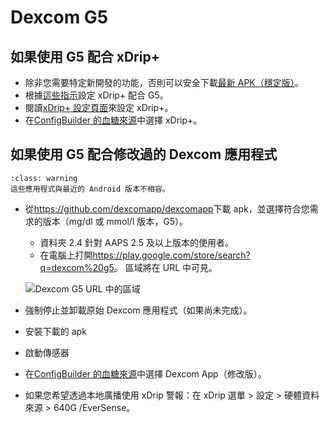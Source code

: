 # Dexcom G5

## 如果使用 G5 配合 xDrip+

-   除非您需要特定新開發的功能，否則可以安全下載[最新 APK（穩定版）](https://xdrip-plus-updates.appspot.com/stable/xdrip-plus-latest.apk)。
-   根據[這些指示](https://navid200.github.io/xDrip/docs/G5-Recommended-Settings.html)設定 xDrip+ 配合 G5。
-   閱讀[xDrip+ 設定頁面](../Configuration/xdrip.md)來設定 xDrip+。
-   在[ConfigBuilder 的血糖來源](../Configuration/Config-Builder.md#bg-source)中選擇 xDrip+。

## 如果使用 G5 配合修改過的 Dexcom 應用程式

```{admonition} Legacy apps
:class: warning
這些應用程式與最近的 Android 版本不相容。  
```

-   從<https://github.com/dexcomapp/dexcomapp>下載 apk，並選擇符合您需求的版本（mg/dl 或 mmol/l 版本，G5）。

    -   資料夾 2.4 針對 AAPS 2.5 及以上版本的使用者。
    -   在電腦上打開<https://play.google.com/store/search?q=dexcom%20g5>。 區域將在 URL 中可見。

    ![Dexcom G5 URL 中的區域](../images/DexcomG5regionURL.PNG)

-   強制停止並卸載原始 Dexcom 應用程式（如果尚未完成）。

-   安裝下載的 apk

-   啟動傳感器

- 在[ConfigBuilder 的血糖來源](../Configuration/Config-Builder.md#bg-source)中選擇 Dexcom App（修改版）。

-   如果您希望透過本地廣播使用 xDrip 警報：在 xDrip 選單 > 設定 > 硬體資料來源 > 640G /EverSense。
